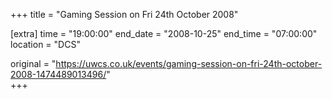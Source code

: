 +++
title = "Gaming Session on Fri 24th October 2008"

[extra]
time = "19:00:00"
end_date = "2008-10-25"
end_time = "07:00:00"
location = "DCS"

original = "https://uwcs.co.uk/events/gaming-session-on-fri-24th-october-2008-1474489013496/"    
+++



